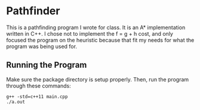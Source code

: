 # Pathfinder

This is a pathfinding program I wrote for class. It is an A* implementation written in C++. I chose not to implement the f = g + h cost, and only focused the program on the heuristic because that fit my needs for what the program was being used for.  

## Running the Program
Make sure the package directory is setup properly. Then, run the program through these commands:
```
g++ -std=c++11 main.cpp
./a.out
```
